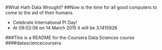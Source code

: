 #What Hath Data Wrought?
##Now is the time for all good computers to come to the aid of their humans.

* Celebrate International PI Day!
* At 09:02:06 on 14 March 2015 it will be 3.1415926

###This is a README for the Coursera Data Sciences course
####datasciencecoursera